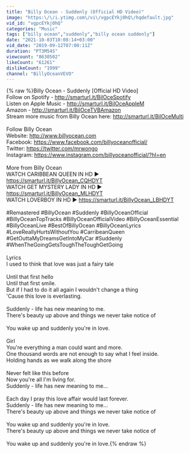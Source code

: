 ```yaml
---
title: "Billy Ocean - Suddenly (Official HD Video)"
image: "https:\/\/i.ytimg.com\/vi\/vgpcEYkj0hQ\/hqdefault.jpg"
vid_id: "vgpcEYkj0hQ"
categories: "Music"
tags: ["billy ocean","suddenly","billy ocean suddenly"]
date: "2021-10-03T10:08:14+03:00"
vid_date: "2019-09-12T07:00:11Z"
duration: "PT3M54S"
viewcount: "8630502"
likeCount: "61261"
dislikeCount: "1999"
channel: "BillyOceanVEVO"
---
```

{% raw %}Billy Ocean - Suddenly [Official HD Video]<br />Follow on Spotify - <a rel="nofollow" target="blank" href="http://smarturl.it/BilOceSpotify">http://smarturl.it/BilOceSpotify</a> <br />Listen on Apple Music - <a rel="nofollow" target="blank" href="http://smarturl.it/BilOceAppleM">http://smarturl.it/BilOceAppleM</a> <br />Amazon - <a rel="nofollow" target="blank" href="http://smarturl.it/BilOceTVBAmazon">http://smarturl.it/BilOceTVBAmazon</a> <br />Stream more music from Billy Ocean here: <a rel="nofollow" target="blank" href="http://smarturl.it/BilOceMulti">http://smarturl.it/BilOceMulti</a> <br /><br />Follow Billy Ocean<br />Website: <a rel="nofollow" target="blank" href="http://www.billyocean.com">http://www.billyocean.com</a>  <br />Facebook: <a rel="nofollow" target="blank" href="https://www.facebook.com/billyoceanofficial/">https://www.facebook.com/billyoceanofficial/</a> <br />Twitter: <a rel="nofollow" target="blank" href="https://twitter.com/mrwongo">https://twitter.com/mrwongo</a> <br />Instagram: <a rel="nofollow" target="blank" href="https://www.instagram.com/billyoceanofficial/?hl=en">https://www.instagram.com/billyoceanofficial/?hl=en</a> <br /><br />More from Billy Ocean<br />WATCH CARIBBEAN QUEEN IN HD ► <a rel="nofollow" target="blank" href="https://smarturl.it/BillyOcean_CQHDYT">https://smarturl.it/BillyOcean_CQHDYT</a><br />WATCH GET MYSTERY LADY IN HD ► <a rel="nofollow" target="blank" href="https://smarturl.it/BillyOcean_MLHDYT">https://smarturl.it/BillyOcean_MLHDYT</a><br />WATCH LOVERBOY IN HD ► <a rel="nofollow" target="blank" href="https://smarturl.it/BillyOcean_LBHDYT">https://smarturl.it/BillyOcean_LBHDYT</a><br /><br />#Remastered #BillyOcean #Suddenly #BillyOceanOfficial #BillyOceanTopTracks #BillyOceanOfficialVideo #BillyOceanEssential #BillyOceanLive #BestOfBillyOcean #BillyOceanLyrics  #LoveReallyHurtsWithoutYou #CarribeanQueen #GetOuttaMyDreamsGetIntoMyCar #Suddenly #WhenTheGoingGetsToughTheToughGetGoing<br /><br />Lyrics<br />I used to think that love was just a fairy tale<br /><br />Until that first hello<br />Until that first smile.<br />But if I had to do it all again I wouldn't change a thing<br />'Cause this love is everlasting.<br /><br />Suddenly - life has new meaning to me.<br />There's beauty up above and things we never take notice of<br /><br />You wake up and suddenly you're in love.<br /><br />Girl<br />You're everything a man could want and more.<br />One thousand words are not enough to say what I feel inside.<br />Holding hands as we walk along the shore<br /><br />Never felt like this before<br />Now you're all I'm living for.<br />Suddenly - life has new meaning to me...<br /><br />Each day I pray this love affair would last forever.<br />Suddenly - life has new meaning to me...<br />There's beauty up above and things we never take notice of<br /><br />You wake up and suddenly you're in love.<br />There's beauty up above and things we never take notice of<br /><br />You wake up and suddenly you're in love.{% endraw %}
